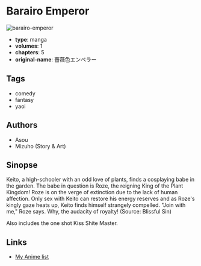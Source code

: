 # Barairo Emperor

![barairo-emperor](https://cdn.myanimelist.net/images/manga/3/41300.jpg)

-   **type**: manga
-   **volumes**: 1
-   **chapters**: 5
-   **original-name**: 薔薇色エンペラー

## Tags

-   comedy
-   fantasy
-   yaoi

## Authors

-   Asou
-   Mizuho (Story & Art)

## Sinopse

Keito, a high-schooler with an odd love of plants, finds a cosplaying babe in the garden. The babe in question is Roze, the reigning King of the Plant Kingdom! Roze is on the verge of extinction due to the lack of human affection. Only sex with Keito can restore his energy reserves and as Roze's kingly gaze heats up, Keito finds himself strangely compelled. "Join with me," Roze says. Why, the audacity of royalty! (Source: Blissful Sin)

Also includes the one shot Kiss Shite Master.

## Links

-   [My Anime list](https://myanimelist.net/manga/25664/Barairo_Emperor)
